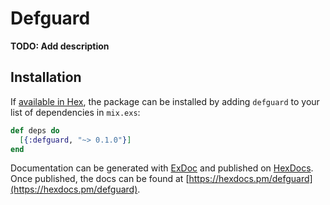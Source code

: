 # Defguard

**TODO: Add description**

## Installation

If [available in Hex](https://hex.pm/docs/publish), the package can be installed
by adding `defguard` to your list of dependencies in `mix.exs`:

```elixir
def deps do
  [{:defguard, "~> 0.1.0"}]
end
```

Documentation can be generated with [ExDoc](https://github.com/elixir-lang/ex_doc)
and published on [HexDocs](https://hexdocs.pm). Once published, the docs can
be found at [https://hexdocs.pm/defguard](https://hexdocs.pm/defguard).

